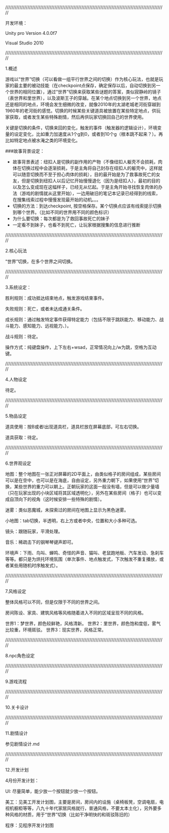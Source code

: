/////////////////////////////////////////////////////////////////////////////////////////////////////

开发环境：

Unity pro Version 4.0.0f7

Visual Studio 2010


/////////////////////////////////////////////////////////////////////////////////////////////////////

1.概述

游戏以“世界”切换（可以看做一组平行世界之间的切换）作为核心玩法，也就是玩家的最主要的被动技能（在checkpoint点保存，确定保存以后，自动切换到另一个世界的相同位置），通过“世界”切换来获取某些谜题的答案，类似寂静岭的镜子（表世界和里世界），以及波斯王子的穿越。在某个地点切换到另一个世界，地点还是相同的地点，环境会发生细微的改变，就像2010年的太湖老城老河街穿越到1960年的老河街的感觉。切换的时候某些关键道具被放置在某些特定地点，供玩家获取，或者发生某些特殊剧情，然后再供玩家切换回自己的世界使用。

关键是切换的条件，切换来回的变化，触发的事件（触发器的逻辑设计），环境变量的设定变化，比如重力加速度从1个g到0，或者到10个g（根本跳不起来？）。再比如特定地点被水淹之类的环境变化。

###故事背景设定：

+ 故事背景表述：纽扣人是切换的副作用的产物（不像纽扣人躯壳不会损耗，肉体在切换过程中会逐渐损耗，于是主角将自己封存在纽扣人的躯壳中，这样就可以随意切换而不至于担心肉体的损耗），目的最开始是为了救事故死亡的女友，但是切换到纽扣人以后记忆开始慢慢退化（因为是纽扣人），最初的目的以及怎么变成现在这幅样子，已经无从忆起。于是主角开始寻找恢复肉体的办法（游戏的剧情就从这里开始），一边用破旧的笔记本记录已经得到的线索，在搜集线索过程中慢慢发现最开始的动机。。。
+ 切换的方法：到达checkpoint, 按空格保存。某个切换点应该有线索提示切换到哪个世界。（比如不同的世界用不同的颜色标识）
+ 为什么要切换：每次都是为了救回事故死亡的妹子
+ 一定看不到妹子，也看不到死亡，让玩家根据搜集的信息进行推断

/////////////////////////////////////////////////////////////////////////////////////////////////////

2.核心玩法

“世界”切换，在多个世界之间切换。

/////////////////////////////////////////////////////////////////////////////////////////////////////

3.系统设定：

胜利规则：成功抵达结束地点，触发游戏结束事件。

失败规则：死亡，或者未达成通关条件。

成长规则：通过触发特定事件获得特定能力（包括不限于跳跃能力、移动能力、战斗能力、感知能力、远视能力、）。

战斗规则：待定。

操作方式：纯键盘操作，上下左右+wsad，正常情况向上/w为跳，空格为互动键。



/////////////////////////////////////////////////////////////////////////////////////////////////////

4.人物设定

待定。

/////////////////////////////////////////////////////////////////////////////////////////////////////

5.物品设定

道具使用：按B或者I出现道具栏，道具栏放在屏幕底部，可左右切换。

道具获取：待定。

/////////////////////////////////////////////////////////////////////////////////////////////////////

6.世界观设定

地图：整个地图在一张正对屏幕的2D平面上，由类似格子的房间组成，某些房间可以是在空中，也可以是在海底，自由设定，另外重力朝下，如果使用“世界”切换，某些世界的重力可以朝上。正朝玩家的这面一般没有墙，但是可以做少量墙（只在玩家出现的小块区域将其区域透明化），另外在某些房间（格子）也可以变成自顶向下的视角（这时候安排一些特殊的剧情）。

迷雾：类似恶魔城，未探索过的房间在地图上显示为黑色迷雾。

小地图：tab切换，半透明，右上方或者中央，位置和大小多种可选。

镜头：跟随玩家，平滑处理。

音乐：稀疏击下的钢琴琴键声即可。

环境声：下雨、鸟叫、蝉鸣、奇怪的声音、猫叫、老鼠跑地板、汽车发动、急刹车等等。都只是为烘托环境氛围（单次事件、地点触发式，下次触发不重复播放，或者某些用随机时序触发式）。

/////////////////////////////////////////////////////////////////////////////////////////////////////

7.风格设定

整体风格可以不同，但是仅限于不同的世界之间。

房间陈设、家具、建筑风格等风格随着进入不同的区域呈现不同的风格。

世界1：梦世界，颜色较鲜艳，风格清新。
世界2：里世界，颜色饱和度低，雾气比较重，环境斑驳。
世界3：现实世界，风格正常。

/////////////////////////////////////////////////////////////////////////////////////////////////////

8.npc角色设定



/////////////////////////////////////////////////////////////////////////////////////////////////////

9.游戏流程

/////////////////////////////////////////////////////////////////////////////////////////////////////

10.关卡设计


/////////////////////////////////////////////////////////////////////////////////////////////////////

11.剧情设计

参见剧情设计.md

/////////////////////////////////////////////////////////////////////////////////////////////////////

12.开发计划

4月份开发计划：

UI: 尽量简单，能少放一个按钮就少放一个按钮。

美工：见美工开发计划图，主要是房间，房间内的设施（桌椅板凳，空调电扇，电视机橱柜等等，八九十年代家居风格就行，普通风格，不要太本土化），另外要多种风格的材质，用于“世界”切换（比如干净明快的和斑驳陈旧的）

程序：见程序开发计划图

